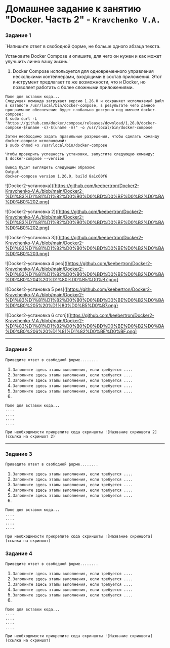 # Домашнее задание к занятию "Docker. Часть 2" - `Kravchenko V.A.`

### Задание 1

`Напишите ответ в свободной форме, не больше одного абзаца текста.

Установите Docker Compose и опишите, для чего он нужен и как может улучшить лично вашу жизнь.`

1. Docker Compose используется для одновременного управления несколькими контейнерами, входящими в состав приложения. Этот инструмент предлагает те же возможности, что и Docker, но позволяет работать с более сложными приложениями.


```
Поле для вставки кода...
Следующая команда загружает версию 1.26.0 и сохраняет исполняемый файл в каталоге /usr/local/bin/docker-compose, в результате чего данное программное обеспечение будет глобально доступно под именем docker-compose:
$ sudo curl -L "https://github.com/docker/compose/releases/download/1.26.0/docker-compose-$(uname -s)-$(uname -m)" -o /usr/local/bin/docker-compose

Затем необходимо задать правильные разрешения, чтобы сделать команду docker-compose исполняемой:
$ sudo chmod +x /usr/local/bin/docker-compose

Чтобы проверить успешность установки, запустите следующую команду:
$ docker-compose --version

Вывод будет выглядеть следующим образом:
Output
docker-compose version 1.26.0, build 8a1c60f6
```

![Docker2-установка]([https://github.com/keebertron/Docker2-Kravchenko-V.A./blob/main/Docker2-%D1%83%D1%81%D1%82%D0%B0%D0%BD%D0%BE%D0%B2%D0%BA%D0%B0%202.png]

![Docker2-установка 2]([https://github.com/keebertron/Docker2-Kravchenko-V.A./blob/main/Docker2-%D1%83%D1%81%D1%82%D0%B0%D0%BD%D0%BE%D0%B2%D0%BA%D0%B0%202.png]

![Docker2-установка 3]([https://github.com/keebertron/Docker2-Kravchenko-V.A./blob/main/Docker2-%D1%83%D1%81%D1%82%D0%B0%D0%BD%D0%BE%D0%B2%D0%BA%D0%B0%203.png]

![Docker2-установка 4 рез]([https://github.com/keebertron/Docker2-Kravchenko-V.A./blob/main/Docker2-%D1%83%D1%81%D1%82%D0%B0%D0%BD%D0%BE%D0%B2%D0%BA%D0%B0%204%20%D1%80%D0%B5%D0%B7.png]

![Docker2-установка 5 рез]([https://github.com/keebertron/Docker2-Kravchenko-V.A./blob/main/Docker2-%D1%83%D1%81%D1%82%D0%B0%D0%BD%D0%BE%D0%B2%D0%BA%D0%B0%205%20%D1%80%D0%B5%D0%B7.png}

![Docker2-установка 6 стоп]([https://github.com/keebertron/Docker2-Kravchenko-V.A./blob/main/Docker2-%D1%83%D1%81%D1%82%D0%B0%D0%BD%D0%BE%D0%B2%D0%BA%D0%B0%206%20%D1%81%D1%82%D0%BE%D0%BF.png]


---

### Задание 2

`Приведите ответ в свободной форме........`

1. `Заполните здесь этапы выполнения, если требуется ....`
2. `Заполните здесь этапы выполнения, если требуется ....`
3. `Заполните здесь этапы выполнения, если требуется ....`
4. `Заполните здесь этапы выполнения, если требуется ....`
5. `Заполните здесь этапы выполнения, если требуется ....`
6. 

```
Поле для вставки кода...
....
....
....
....
```

`При необходимости прикрепитe сюда скриншоты
![Название скриншота 2](ссылка на скриншот 2)`


---

### Задание 3

`Приведите ответ в свободной форме........`

1. `Заполните здесь этапы выполнения, если требуется ....`
2. `Заполните здесь этапы выполнения, если требуется ....`
3. `Заполните здесь этапы выполнения, если требуется ....`
4. `Заполните здесь этапы выполнения, если требуется ....`
5. `Заполните здесь этапы выполнения, если требуется ....`
6. 

```
Поле для вставки кода...
....
....
....
....
```

`При необходимости прикрепитe сюда скриншоты
![Название скриншота](ссылка на скриншот)`

### Задание 4

`Приведите ответ в свободной форме........`

1. `Заполните здесь этапы выполнения, если требуется ....`
2. `Заполните здесь этапы выполнения, если требуется ....`
3. `Заполните здесь этапы выполнения, если требуется ....`
4. `Заполните здесь этапы выполнения, если требуется ....`
5. `Заполните здесь этапы выполнения, если требуется ....`
6. 

```
Поле для вставки кода...
....
....
....
....
```

`При необходимости прикрепитe сюда скриншоты
![Название скриншота](ссылка на скриншот)`
